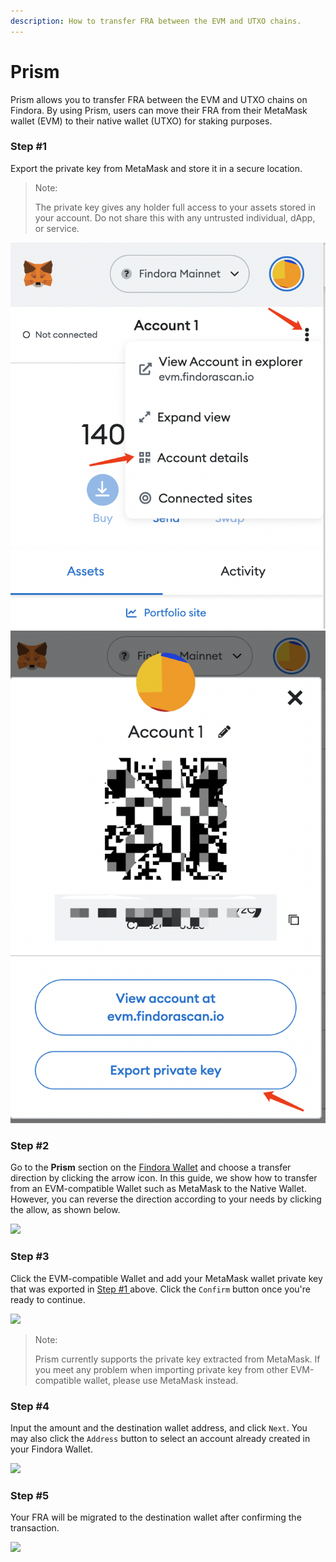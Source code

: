 ```yaml
---
description: How to transfer FRA between the EVM and UTXO chains.
---
```


# Prism

Prism allows you to transfer FRA between the EVM and UTXO chains on Findora. By using Prism, users can move their FRA from their MetaMask wallet (EVM) to their native wallet (UTXO) for staking purposes.

### Step #1

Export the private key from MetaMask and store it in a secure location.&#x20;

> Note:
>
> The private key gives any holder full access to your assets stored in your account. Do not share this with any untrusted individual, dApp, or service.

<img src="../../../.gitbook/assets/image (42) (1).png" alt="" data-size="original"><img src="../../../.gitbook/assets/image (1) (6).png" alt="" data-size="original">

### Step #2

Go to the **Prism** section on the [Findora Wallet](https://wallet.findora.org/) and choose a transfer direction by clicking the arrow icon. In this guide, we show how to transfer from an EVM-compatible Wallet such as MetaMask to the Native Wallet. However, you can reverse the direction according to your needs by clicking the allow, as shown below.

![](https://miro.medium.com/max/1400/0\*lluDOL4k\_37ocXei)

### Step #3

Click the EVM-compatible Wallet and add your MetaMask wallet private key that was exported in [Step #1 ](prism.md#step-1)above. Click the `Confirm` button once you're ready to continue.

![](https://miro.medium.com/max/1400/0\*qPKhiAU4UksuqwWD)

> Note:
>
> Prism currently supports the private key extracted from MetaMask. If you meet any problem when importing private key from other EVM-compatible wallet, please use MetaMask instead.

### Step #4

Input the amount and the destination wallet address, and click `Next`. You may also click the `Address` button to select an account already created in your Findora Wallet.

![](https://miro.medium.com/max/1400/0\*m6S74SYolZkVLMg1)

### Step #5

Your FRA will be migrated to the destination wallet after confirming the transaction.

![](https://miro.medium.com/max/1400/0\*tClDO9ArNPZRrb6m)
